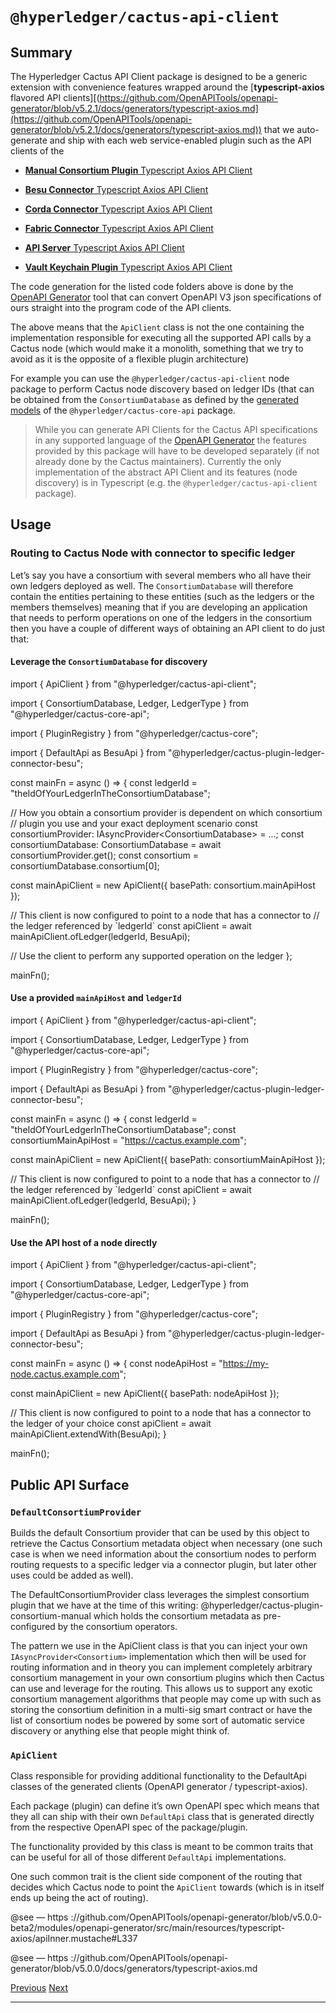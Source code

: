 `@hyperledger/cactus-api-client`
================================================================================================

Summary
------------------------------------------------

The Hyperledger Cactus API Client package is designed to be a generic extension with convenience features wrapped around the \[**typescript-axios** flavored API clients\][(https://github.com/OpenAPITools/openapi-generator/blob/v5.2.1/docs/generators/typescript-axios.md](https://github.com/OpenAPITools/openapi-generator/blob/v5.2.1/docs/generators/typescript-axios.md)) that we auto-generate and ship with each web service-enabled plugin such as the API clients of the

*   [**Manual Consortium Plugin** Typescript Axios API Client](https://github.com/hyperledger/cactus/tree/main/packages/cactus-plugin-consortium-manual/src/main/typescript/generated/openapi/typescript-axios)
    
*   [**Besu Connector** Typescript Axios API Client](https://github.com/hyperledger/cactus/tree/main/packages/cactus-plugin-ledger-connector-besu/src/main/typescript/generated/openapi/typescript-axios)
    
*   [**Corda Connector** Typescript Axios API Client](https://github.com/hyperledger/cactus/tree/main/packages/cactus-plugin-ledger-connector-corda/src/main/typescript/generated/openapi/typescript-axios)
    
*   [**Fabric Connector** Typescript Axios API Client](https://github.com/hyperledger/cactus/tree/main/packages/cactus-plugin-ledger-connector-fabric/src/main/typescript/generated/openapi/typescript-axios)
        
*   [**API Server** Typescript Axios API Client](https://github.com/hyperledger/cactus/tree/main/packages/cactus-cmd-api-server/src/main/typescript/generated/openapi/typescript-axios)
    
*   [**Vault Keychain Plugin** Typescript Axios API Client](https://github.com/hyperledger/cactus/tree/main/packages/cactus-plugin-keychain-vault/src/main/typescript/generated/openapi/typescript-axios)
    

The code generation for the listed code folders above is done by the [OpenAPI Generator](https://github.com/OpenAPITools/openapi-generator) tool that can convert OpenAPI V3 json specifications of ours straight into the program code of the API clients.

The above means that the `ApiClient` class is not the one containing the implementation responsible for executing all the supported API calls by a Cactus node (which would make it a monolith, something that we try to avoid as it is the opposite of a flexible plugin architecture)

For example you can use the `@hyperledger/cactus-api-client` node package to perform Cactus node discovery based on ledger IDs (that can be obtained from the `ConsortiumDatabase` as defined by the [generated models](https://github.com/hyperledger/cactus/blob/main/packages/cactus-core-api/src/main/typescript/generated/openapi/typescript-axios/api.ts) of the `@hyperledger/cactus-core-api` package.

> While you can generate API Clients for the Cactus API specifications in any supported language of the [OpenAPI Generator](https://github.com/OpenAPITools/openapi-generator) the features provided by this package will have to be developed separately (if not already done by the Cactus maintainers). Currently the only implementation of the abstract API Client and its features (node discovery) is in Typescript (e.g. the `@hyperledger/cactus-api-client` package).

Usage
--------------------------------------------

### Routing to Cactus Node with connector to specific ledger

Let’s say you have a consortium with several members who all have their own ledgers deployed as well. The `ConsortiumDatabase` will therefore contain the entities pertaining to these entities (such as the ledgers or the members themselves) meaning that if you are developing an application that needs to perform operations on one of the ledgers in the consortium then you have a couple of different ways of obtaining an API client to do just that:

#### Leverage the `ConsortiumDatabase` for discovery

import { ApiClient } from "@hyperledger/cactus-api-client";

import { ConsortiumDatabase, Ledger, LedgerType } from "@hyperledger/cactus-core-api";

import { PluginRegistry } from "@hyperledger/cactus-core";

import { DefaultApi as BesuApi } from "@hyperledger/cactus-plugin-ledger-connector-besu";

const mainFn \= async () \=> {
  const ledgerId \= "theIdOfYourLedgerInTheConsortiumDatabase";

  // How you obtain a consortium provider is dependent on which consortium
  // plugin you use and your exact deployment scenario
  const consortiumProvider: IAsyncProvider<ConsortiumDatabase\> \= ...;
  const consortiumDatabase: ConsortiumDatabase \= await consortiumProvider.get();
  const consortium \= consortiumDatabase.consortium\[0\];

  const mainApiClient \= new ApiClient({ basePath: consortium.mainApiHost });

  // This client is now configured to point to a node that has a connector to
  // the ledger referenced by \`ledgerId\`
  const apiClient \= await mainApiClient.ofLedger(ledgerId, BesuApi);

  // Use the client to perform any supported operation on the ledger
};

mainFn();

#### Use a provided `mainApiHost` and `ledgerId`

import { ApiClient } from "@hyperledger/cactus-api-client";

import { ConsortiumDatabase, Ledger, LedgerType } from "@hyperledger/cactus-core-api";

import { PluginRegistry } from "@hyperledger/cactus-core";

import { DefaultApi as BesuApi } from "@hyperledger/cactus-plugin-ledger-connector-besu";

const mainFn \= async () \=> {
  const ledgerId \= "theIdOfYourLedgerInTheConsortiumDatabase";
  const consortiumMainApiHost \= "https://cactus.example.com";

  const mainApiClient \= new ApiClient({ basePath: consortiumMainApiHost });

  // This client is now configured to point to a node that has a connector to
  // the ledger referenced by \`ledgerId\`
  const apiClient \= await mainApiClient.ofLedger(ledgerId, BesuApi);
}

mainFn();

#### Use the API host of a node directly

import { ApiClient } from "@hyperledger/cactus-api-client";

import { ConsortiumDatabase, Ledger, LedgerType } from "@hyperledger/cactus-core-api";

import { PluginRegistry } from "@hyperledger/cactus-core";

import { DefaultApi as BesuApi } from "@hyperledger/cactus-plugin-ledger-connector-besu";

const mainFn \= async () \=> {
  const nodeApiHost \= "https://my-node.cactus.example.com";

  const mainApiClient \= new ApiClient({ basePath: nodeApiHost });

  // This client is now configured to point to a node that has a connector to the ledger of your choice
  const apiClient \= await mainApiClient.extendWith(BesuApi);
}

mainFn();

Public API Surface
----------------------------------------------------------------------

### `DefaultConsortiumProvider`

Builds the default Consortium provider that can be used by this object to retrieve the Cactus Consortium metadata object when necessary (one such case is when we need information about the consortium nodes to perform routing requests to a specific ledger via a connector plugin, but later other uses could be added as well).

The DefaultConsortiumProvider class leverages the simplest consortium plugin that we have at the time of this writing: @hyperledger/cactus-plugin-consortium-manual which holds the consortium metadata as pre-configured by the consortium operators.

The pattern we use in the ApiClient class is that you can inject your own `IAsyncProvider<Consortium>` implementation which then will be used for routing information and in theory you can implement completely arbitrary consortium management in your own consortium plugins which then Cactus can use and leverage for the routing. This allows us to support any exotic consortium management algorithms that people may come up with such as storing the consortium definition in a multi-sig smart contract or have the list of consortium nodes be powered by some sort of automatic service discovery or anything else that people might think of.

### `ApiClient`

Class responsible for providing additional functionality to the DefaultApi classes of the generated clients (OpenAPI generator / typescript-axios).

Each package (plugin) can define it’s own OpenAPI spec which means that they all can ship with their own `DefaultApi` class that is generated directly from the respective OpenAPI spec of the package/plugin.

The functionality provided by this class is meant to be common traits that can be useful for all of those different `DefaultApi` implementations.

One such common trait is the client side component of the routing that decides which Cactus node to point the `ApiClient` towards (which is in itself ends up being the act of routing).

@see — https ://github.com/OpenAPITools/openapi-generator/blob/v5.0.0-beta2/modules/openapi-generator/src/main/resources/typescript-axios/apiInner.mustache#L337

@see — https ://github.com/OpenAPITools/openapi-generator/blob/v5.0.0/docs/generators/typescript-axios.md

[Previous](../packages.md "Cactus Components") [Next](cactus-cmd-api-server.md "@hyperledger/cactus-cmd-api-server")

* * *
